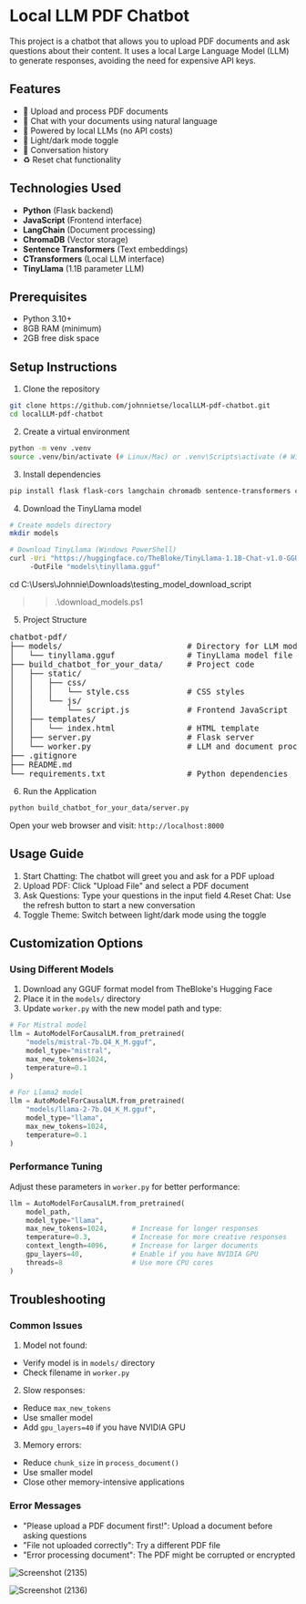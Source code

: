 # Local LLM PDF Chatbot

This project is a chatbot that allows you to upload PDF documents and ask questions about their content. It uses a local Large Language Model (LLM) to generate responses, avoiding the need for expensive API keys.

## Features

- 📄 Upload and process PDF documents
- 💬 Chat with your documents using natural language
- 🧠 Powered by local LLMs (no API costs)
- 🌙 Light/dark mode toggle
- 🔄 Conversation history
- ♻️ Reset chat functionality

## Technologies Used

- **Python** (Flask backend)
- **JavaScript** (Frontend interface)
- **LangChain** (Document processing)
- **ChromaDB** (Vector storage)
- **Sentence Transformers** (Text embeddings)
- **CTransformers** (Local LLM interface)
- **TinyLlama** (1.1B parameter LLM)

## Prerequisites

- Python 3.10+
- 8GB RAM (minimum)
- 2GB free disk space

## Setup Instructions

1. Clone the repository
```bash
git clone https://github.com/johnnietse/localLLM-pdf-chatbot.git
cd localLLM-pdf-chatbot
```

2. Create a virtual environment
```bash
python -m venv .venv
source .venv/bin/activate (# Linux/Mac) or .venv\Scripts\activate (# Windows)
```

3. Install dependencies
```bash
pip install flask flask-cors langchain chromadb sentence-transformers ctransformers py-cpuinfo
```

4. Download the TinyLlama model
```bash
# Create models directory
mkdir models

# Download TinyLlama (Windows PowerShell)
curl -Uri "https://huggingface.co/TheBloke/TinyLlama-1.1B-Chat-v1.0-GGUF/resolve/main/tinyllama-1.1b-chat-v1.0.Q4_K_M.gguf" `
     -OutFile "models\tinyllama.gguf"
```

cd C:\Users\Johnnie\Downloads\testing_model_download_script
>> .\download_models.ps1

5. Project Structure
<pre>
chatbot-pdf/
├── models/                          # Directory for LLM models
│   └── tinyllama.gguf               # TinyLlama model file
├── build_chatbot_for_your_data/     # Project code
│   ├── static/
│   │   ├── css/
│   │   │   └── style.css            # CSS styles
│   │   └── js/
│   │       └── script.js            # Frontend JavaScript
│   ├── templates/
│   │   └── index.html               # HTML template
│   ├── server.py                    # Flask server
│   └── worker.py                    # LLM and document processing
├── .gitignore
├── README.md
└── requirements.txt                 # Python dependencies
</pre>

6. Run the Application
```bash
python build_chatbot_for_your_data/server.py
```
Open your web browser and visit: `http://localhost:8000`


## Usage Guide
1. Start Chatting: The chatbot will greet you and ask for a PDF upload
2. Upload PDF: Click "Upload File" and select a PDF document
3. Ask Questions: Type your questions in the input field
4.Reset Chat: Use the refresh button to start a new conversation
5. Toggle Theme: Switch between light/dark mode using the toggle

## Customization Options
### Using Different Models
1. Download any GGUF format model from TheBloke's Hugging Face
2. Place it in the `models/` directory
3. Update `worker.py` with the new model path and type:

```python
# For Mistral model
llm = AutoModelForCausalLM.from_pretrained(
    "models/mistral-7b.Q4_K_M.gguf",
    model_type="mistral",
    max_new_tokens=1024,
    temperature=0.1
)

# For Llama2 model
llm = AutoModelForCausalLM.from_pretrained(
    "models/llama-2-7b.Q4_K_M.gguf",
    model_type="llama",
    max_new_tokens=1024,
    temperature=0.1
)
```

### Performance Tuning
Adjust these parameters in `worker.py` for better performance:

```python
llm = AutoModelForCausalLM.from_pretrained(
    model_path,
    model_type="llama",
    max_new_tokens=1024,      # Increase for longer responses
    temperature=0.3,          # Increase for more creative responses
    context_length=4096,      # Increase for larger documents
    gpu_layers=40,            # Enable if you have NVIDIA GPU
    threads=8                 # Use more CPU cores
)
```

## Troubleshooting
### Common Issues
1. Model not found:
- Verify model is in `models/` directory
- Check filename in `worker.py`

2. Slow responses:
- Reduce `max_new_tokens`
- Use smaller model
- Add `gpu_layers=40` if you have NVIDIA GPU

3. Memory errors:
- Reduce `chunk_size` in `process_document()`
- Use smaller model
- Close other memory-intensive applications

### Error Messages
- "Please upload a PDF document first!": Upload a document before asking questions
- "File not uploaded correctly": Try a different PDF file
- "Error processing document": The PDF might be corrupted or encrypted

![Screenshot (2135)](https://github.com/user-attachments/assets/f67c7123-6d35-4ad6-9468-b03bfb373094)

![Screenshot (2136)](https://github.com/user-attachments/assets/36bd5927-bedc-44b5-982a-9cad26139755)
